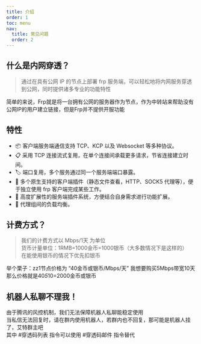 ```yaml
---
title: 介绍
order: 1
toc: menu
nav:
  title: 常见问题
  order: 2
---
```


## 什么是内网穿透？

> 通过在具有公网 IP 的节点上部署 frp 服务端，可以轻松地将内网服务穿透到公网，同时提供诸多专业的功能特性

简单的来说，Frp就是将一台拥有公网的服务器作为节点，作为中转站来帮助没有公网IP的用户建立链接，但是Frp并不提供开服功能

## 特性

- 📦 客户端服务端通信支持 TCP、KCP 以及 Websocket 等多种协议。
- 📋 采用 TCP 连接流式复用，在单个连接间承载更多请求，节省连接建立时间。
- 🏷 端口复用，多个服务通过同一个服务端端口暴露。
- 🎨 多个原生支持的客户端插件（静态文件查看，HTTP、SOCK5 代理等），便于独立使用 frp 客户端完成某些工作。
- 📱 高度扩展性的服务端插件系统，方便结合自身需求进行功能扩展。
- 📡 代理组间的负载均衡。

## 计费方式？

> 我们的计费方式以 Mbps/1天 为单位 <br>
> 货币计量单位：1RMB=1000金币=1000银币（大多数情况下是这样的）<br>
> 在能使用银币的情况下优先扣银币

举个栗子：zz1节点价格为 “40金币或银币/Mbps/天” 我想要购买5Mbps带宽10天
那么价格就是40*5*10=2000金币或银币

## 机器人私聊不理我！

由于腾讯的风控机制，我们无法保障机器人私聊能稳定使用<br>
当私信无法回复时，请在群内使用机器人，若群内也不回复，那可能是机器人挂了，艾特群主吧<br>
其中 #穿透码列表 指令可以使用 #穿透码邮件 指令替代
